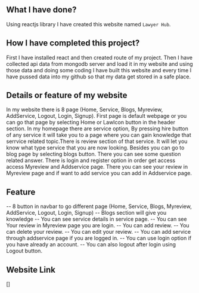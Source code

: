 ## What I have done?
Using reactjs library I have created this website named `Lawyer Hub`.

## How I have completed this project?
First I have installed react and then created route of my project. Then I have collected api data from mongodb server and load it in my website and using those data and doing some coding I have built this website and every time I have pussed data into my github so that my data get stored in a safe place. 

## Details or feature of my website
 In my website there is 8 page (Home, Service, Blogs, Myreview, AddService, Logout, Login, Signup). First page is default webpage or you can go that page by selecting Home or LawIcon button in the header section. In my homepage there are service option, By pressing hire button of any service it will take you to a page where you can gain knowledge that serrvice related topic.There is review section of that service. It will let you know what type service that you are now looking. Besides you can go to blog page by selecting blogs button. There you can see some question related answer. There is login and register option in order get access access Myreview and Addservice page. There you can see your review in Myreview page and if want to add service you can add in Addservice page.
## Feature 
 -- 8 button in navbar to go different page (Home, Service, Blogs, Myreview, AddService, Logout, Login, Signup)
 -- Blogs section will give you knowledge 
 -- You can see service details in service page.
 -- You can see Your review in Myreview page you are login.
 -- You can add review.
 -- You can delete your review.
 -- You can edit your review.
 -- You can add service through addservice page if you are logged in.
 -- You can use login option if you have already an account.
 -- You can also logout after login using Logout button.

 ## Website Link
[]